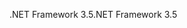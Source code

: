 <span data-ttu-id="3bbc7-101">.NET Framework 3.5</span><span class="sxs-lookup"><span data-stu-id="3bbc7-101">.NET Framework 3.5</span></span>
